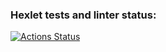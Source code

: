 ### Hexlet tests and linter status:
[![Actions Status](https://github.com/ProvotorOFF/php-oop-project-60/actions/workflows/hexlet-check.yml/badge.svg)](https://github.com/ProvotorOFF/php-oop-project-60/actions)